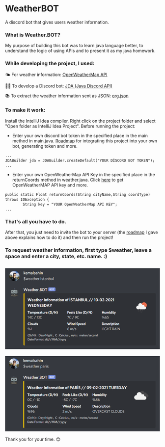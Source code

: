 # WeatherBOT
 A discord bot that gives users weather information.

### What is Weather.BOT?

My purpose of building this bot was to learn java language better, to understand the logic of using APIs and to present it as my java homework.

### While developing the project, I used:

🌤 For weather information: [OpenWeatherMap API](https://openweathermap.org/api)

👨‍💻 To develop a Discord bot: [JDA (Java Discord API)](https://github.com/DV8FromTheWorld/JDA)

📚 To extract the weather information sent as JSON: [org.json](https://mvnrepository.com/artifact/org.json/json)

### To make it work:
Install the IntelliJ Idea compiler. Right click on the project folder and select "Open folder as IntelliJ Idea Project". Before running the project:
* Enter your own discord bot token in the specified place in the main method in main.java. [Roadmap](https://www.writebots.com/discord-bot-token/) for integrating this project into your own bot, generating token and more.
```
...
JDABuilder jda = JDABuilder.createDefault("YOUR DİSCORD BOT TOKEN");
...
```

* Enter your own OpenWeatherMap API Key in the specified place in the returnCoords method in weather.java. Click [here](https://openweathermap.org/appid) to get OpenWeatherMAP API key and more.
```
public static Float returnCoords(String cityName,String coordType) throws IOException {
        String key = "YOUR OpenWeatherMap API KEY";
...
```
### That's all you have to do.
After that, you just need to invite the bot to your server (the [roadmap](https://www.writebots.com/discord-bot-token/) I gave above explains how to do it) and then run the project!

### To request weather information, first type $weather, leave a space and enter a city, state, etc. name. :)

![exampleImg](https://github.com/kemal576/WeatherBOT/blob/main/src/exampleImg/1.png?raw=true)
-
![exampleImg](https://github.com/kemal576/WeatherBOT/blob/main/src/exampleImg/2.png?raw=true)

Thank you for your time. 😊
